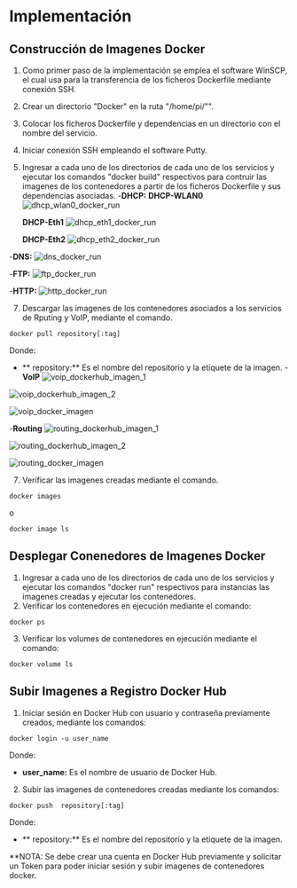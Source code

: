 # Implementación
## Construcción de Imagenes Docker
1. Como primer paso de la implementación se emplea el software WinSCP, el cual usa para la transferencia de los ficheros Dockerfile mediante conexión SSH.
2. Crear un directorio "Docker" en la ruta "/home/pi/"".
3. Colocar los ficheros Dockerfile y dependencias en un directorio con el nombre del servicio.
4. Iniciar conexión SSH empleando el software Putty.
5. Ingresar a cada uno de los directorios de cada uno de los servicios y ejecutar los comandos "docker build" respectivos para contruir las imagenes de los contenedores a partir de los ficheros Dockerfile y sus dependencias asociadas.
-**DHCP:**
   **DHCP-WLAN0**
![dhcp_wlan0_docker_run](https://github.com/AndresYE/Network_Service_on_Containers/assets/113482367/54e14e15-272b-40ef-8d5d-bc146ddd5c34)

   **DHCP-Eth1**
![dhcp_eth1_docker_run](https://github.com/AndresYE/Network_Service_on_Containers/assets/113482367/ea1c6615-6803-46f9-ba13-94e522827dff)

   **DHCP-Eth2**
![dhcp_eth2_docker_run](https://github.com/AndresYE/Network_Service_on_Containers/assets/113482367/25900730-edc7-4503-be90-7a975f803054)

-**DNS:**
![dns_docker_run](https://github.com/AndresYE/Network_Service_on_Containers/assets/113482367/9892d919-1178-4d27-92e3-cb02be183664)

-**FTP:**
![ftp_docker_run](https://github.com/AndresYE/Network_Service_on_Containers/assets/113482367/54eab014-65e8-404c-b1ed-9f3d360ec2a5)

-**HTTP:**
![http_docker_run](https://github.com/AndresYE/Network_Service_on_Containers/assets/113482367/a9044c56-ac3d-4ea6-964e-2620b77b9062)

7. Descargar las imagenes de los contenedores asociados a los servicios de Rputing y VoIP, mediante el comando.
```shell
docker pull repository[:tag]
```
Donde:
- ** repository:** Es el nombre del repositorio y la etiquete de la imagen.
-**VoIP**
![voip_dockerhub_imagen_1](https://github.com/AndresYE/Network_Service_on_Containers/assets/113482367/776f9bf7-7087-4e3f-87c8-aa0392829f80)

![voip_dockerhub_imagen_2](https://github.com/AndresYE/Network_Service_on_Containers/assets/113482367/74ac234a-6b3d-40cc-a4da-63d3731344f7)

![voip_docker_imagen](https://github.com/AndresYE/Network_Service_on_Containers/assets/113482367/b8f3b811-56dc-4f9b-8e98-b3ee8506742a)

-**Routing**
![routing_dockerhub_imagen_1](https://github.com/AndresYE/Network_Service_on_Containers/assets/113482367/ee33ccf2-76a6-4b24-911f-e3d5222c56fb)

![routing_dockerhub_imagen_2](https://github.com/AndresYE/Network_Service_on_Containers/assets/113482367/83b0d38f-c7bb-4042-a8ad-13085f4a6ffa)

![routing_docker_imagen](https://github.com/AndresYE/Network_Service_on_Containers/assets/113482367/0a7da298-d5d1-4a71-8162-3ee0565cf3a2)

7. Verificar las imagenes creadas mediante el comando.
```shell
docker images
```
o
```shell
docker image ls
```
## Desplegar Conenedores de Imagenes Docker
1. Ingresar a cada uno de los directorios de cada uno de los servicios y ejecutar los comandos "docker run" respectivos para instancias las imagenes creadas y ejecutar los contenedores.
2. Verificar los contenedores en ejecución mediante el comando:
```shell
docker ps
```
3. Verificar los volumes de contenedores en ejecución mediante el comando:
```shell
docker volume ls
```
## Subir Imagenes a Registro Docker Hub
1. Iniciar sesión en Docker Hub con usuario y contraseña previamente creados, mediante los comandos:
```shell
docker login -u user_name
```
Donde:
- **user_name:** Es el nombre de usuario de Docker Hub.
2. Subir las imagenes de contenedores creadas mediante los comandos:
```shell
docker push  repository[:tag]
```
Donde:
- ** repository:** Es el nombre del repositorio y la etiquete de la imagen.

**NOTA: Se debe crear una cuenta en Docker Hub previamente y solicitar un Token para poder iniciar sesión y subir imagenes de contenedores docker.
